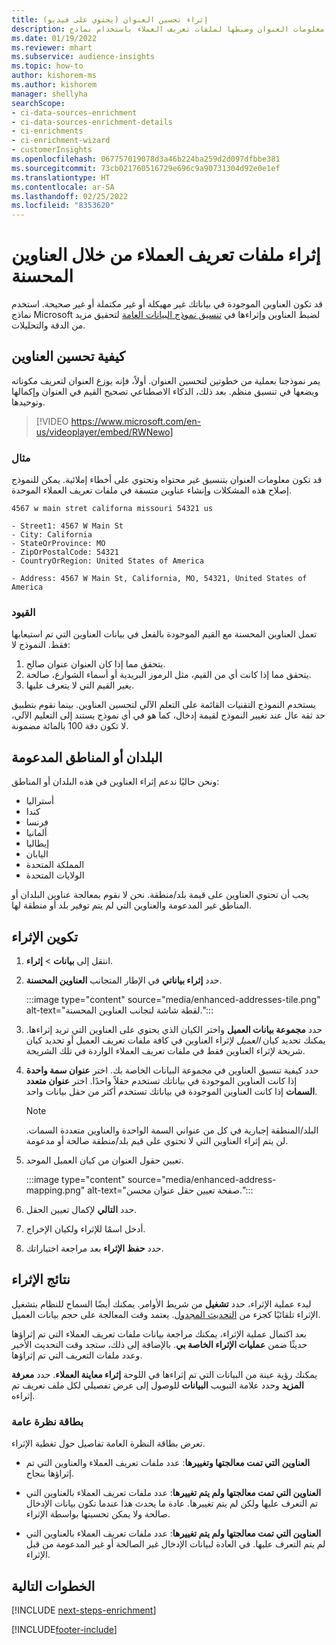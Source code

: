 ```yaml
---
title: إثراء تحسين العنوان (يحتوي على فيديو)
description: إثراء معلومات العنوان وضبطها لملفات تعريف العملاء باستخدام نماذج Microsoft.
ms.date: 01/19/2022
ms.reviewer: mhart
ms.subservice: audience-insights
ms.topic: how-to
author: kishorem-ms
ms.author: kishorem
manager: shellyha
searchScope:
- ci-data-sources-enrichment
- ci-data-sources-enrichment-details
- ci-enrichments
- ci-enrichment-wizard
- customerInsights
ms.openlocfilehash: 067757019078d3a46b224ba259d2d097dfbbe381
ms.sourcegitcommit: 73cb021760516729e696c9a90731304d92e0e1ef
ms.translationtype: HT
ms.contentlocale: ar-SA
ms.lasthandoff: 02/25/2022
ms.locfileid: "8353620"
---
```

# <a name="enrichment-of-customer-profiles-with-enhanced-addresses"></a>إثراء ملفات تعريف العملاء من خلال العناوين المحسنة

قد تكون العناوين الموجودة في بياناتك غير مهيكلة أو غير مكتملة أو غير صحيحة. استخدم نماذج Microsoft لضبط العناوين وإثراءها في [تنسيق نموذج البيانات العامة](/common-data-model/schema/core/applicationcommon/address) لتحقيق مزيد من الدقة والتحليلات.

## <a name="how-we-enhance-addresses"></a>كيفية تحسين العناوين

يمر نموذجنا بعملية من خطوتين لتحسين العنوان. أولاً، فإنه يوزع العنوان لتعريف مكوناته ويضعها في تنسيق منظم. بعد ذلك، الذكاء الاصطناعي تصحيح القيم في العنوان وإكمالها وتوحيدها.

> [!VIDEO https://www.microsoft.com/en-us/videoplayer/embed/RWNewo]

### <a name="example"></a>مثال

قد تكون معلومات العنوان بتنسيق غير محتواه وتحتوي على أخطاء إملائية. يمكن للنموذج إصلاح هذه المشكلات وإنشاء عناوين متسقة في ملفات تعريف العملاء الموحدة.

```Input
4567 w main stret californa missouri 54321 us
```

```Output
- Street1: 4567 W Main St
- City: California
- StateOrProvince: MO
- ZipOrPostalCode: 54321
- CountryOrRegion: United States of America

- Address: 4567 W Main St, California, MO, 54321, United States of America
```

### <a name="limitations"></a>القيود

تعمل العناوين المحسنة مع القيم الموجودة بالفعل في بيانات العناوين التي تم استيعابها فقط. النموذج لا: 

1. يتحقق مما إذا كان العنوان عنوان صالح.
2. يتحقق مما إذا كانت أي من القيم، مثل الرموز البريدية أو أسماء الشوارع، صالحة.
3. يغير القيم التي لا يتعرف عليها.

يستخدم النموذج التقنيات القائمة على التعلم الآلي لتحسين العناوين. بينما نقوم بتطبيق حد ثقة عال عند تغيير النموذج لقيمة إدخال، كما هو في أي نموذج يستند إلى التعليم الآلي، لا تكون دقة 100 بالمائة مضمونة.

## <a name="supported-countries-or-regions"></a>البلدان أو المناطق المدعومة

ونحن حاليًا ندعم إثراء العناوين في هذه البلدان أو المناطق: 

- أستراليا
- كندا
- فرنسا
- ألمانيا
- إيطاليا
- اليابان
- المملكة المتحدة
- الولايات المتحدة

يجب أن تحتوي العناوين على قيمة بلد/منطقة. نحن لا نقوم بمعالجة عناوين البلدان أو المناطق غير المدعومة والعناوين التي لم يتم توفير بلد أو منطقة لها.

## <a name="configure-the-enrichment"></a>تكوين الإثراء

1. انتقل إلى **بيانات** > **إثراء**.

1. حدد **إثراء بياناتي** في الإطار المتجانب **العناوين المحسنة**.

   :::image type="content" source="media/enhanced-addresses-tile.png" alt-text="لقطة شاشة لتجانب العناوين المحسنة.":::

1. حدد **مجموعة بيانات العميل** واختر الكيان الذي يحتوي على العناوين التي تريد إثراءها. يمكنك تحديد كيان *العميل* لإثراء العناوين في كافة ملفات تعريف العميل أو تحديد كيان شريحة لإثراء العناوين فقط في ملفات تعريف العملاء الواردة في تلك الشريحة.

1. حدد كيفية تنسيق العناوين في مجموعة البيانات الخاصة بك. اختر **عنوان سمة واحدة** إذا كانت العناوين الموجودة في بياناتك تستخدم حقلاً واحدًا. اختر **عنوان متعدد السمات** إذا كانت العناوين الموجودة في بياناتك تستخدم أكثر من حقل بيانات واحد.

   > [!NOTE]
   > البلد/المنطقة إجبارية في كل من عنواني السمة الواحدة والعناوين متعددة السمات. لن يتم إثراء العناوين التي لا تحتوي على قيم بلد/منطقة صالحة أو مدعومة.

1.  تعيين حقول العنوان من كيان العميل الموحد.

    :::image type="content" source="media/enhanced-address-mapping.png" alt-text="صفحة تعيين حقل عنوان محسن.":::

1. حدد **التالي** لإكمال تعيين الحقل.

1. أدخل اسمًا للإثراء ولكيان الإخراج.

1. حدد **حفظ الإثراء** بعد مراجعة اختياراتك.

## <a name="enrichment-results"></a>نتائج الإثراء

لبدء عملية الإثراء، حدد **تشغيل** من شريط الأوامر. يمكنك أيضًا السماح للنظام بتشغيل الإثراء تلقائيًا كجزء من [التحديث المجدول](system.md#schedule-tab). يعتمد وقت المعالجة على حجم بيانات العميل.

بعد اكتمال عملية الإثراء، يمكنك مراجعة بيانات ملفات تعريف العملاء التي تم إثراؤها حديثًا ضمن **عمليات الإثراء الخاصة بي**. بالإضافة إلى ذلك، ستجد وقت التحديث الأخير وعدد ملفات التعريف التي تم إثراؤها.

يمكنك رؤية عينة من البيانات التي تم إثراءها في اللوحة **إثراء معاينة العملاء**. حدد **معرفة المزيد** وحدد علامة التبويب **البيانات** للوصول إلى عرض تفصيلي لكل ملف تعريف تم إثراءه.

### <a name="overview-card"></a>بطاقة نظرة عامة

تعرض بطاقة النظرة العامة تفاصيل حول تغطية الإثراء. 

* **العناوين التي تمت معالجتها وتغييرها**: عدد ملفات تعريف العملاء والعناوين التي تم إثراؤها بنجاح.

* **العناوين التي تمت معالجتها ولم يتم تغييرها**: عدد ملفات تعريف العملاء بالعناوين التي تم التعرف عليها ولكن لم يتم تغييرها. عادة ما يحدث هذا عندما تكون بيانات الإدخال صالحة ولا يمكن تحسينها بواسطة الإثراء.

* **العناوين التي تمت معالجتها ولم يتم تغييرها**: عدد ملفات تعريف العملاء بالعناوين التي لم يتم التعرف عليها. في العادة لبيانات الإدخال غير الصالحة أو غير المدعومة من قبل الإثراء.

## <a name="next-steps"></a>الخطوات التالية

[!INCLUDE [next-steps-enrichment](../includes/next-steps-enrichment.md)]

[!INCLUDE[footer-include](../includes/footer-banner.md)]
